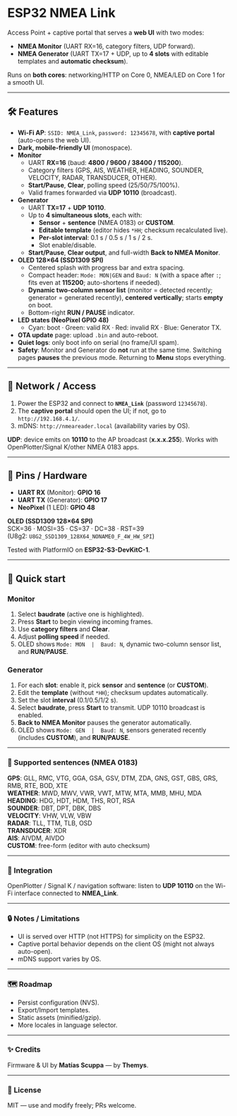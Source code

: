 # ESP32 NMEA Link

Access Point + captive portal that serves a **web UI** with two modes:

- **NMEA Monitor** (UART RX=16, category filters, UDP forward).
- **NMEA Generator** (UART TX=17 + UDP, up to **4 slots** with editable templates and **automatic checksum**).

Runs on **both cores**: networking/HTTP on Core 0, NMEA/LED on Core 1 for a smooth UI.

---

## 🛠️ Features

- **Wi-Fi AP**: `SSID: NMEA_Link`, `password: 12345678`, with **captive portal** (auto-opens the web UI).
- **Dark, mobile-friendly UI** (monospace).
- **Monitor**
  - UART **RX=16** (baud: **4800 / 9600 / 38400 / 115200**).
  - Category filters (GPS, AIS, WEATHER, HEADING, SOUNDER, VELOCITY, RADAR, TRANSDUCER, OTHER).
  - **Start/Pause**, **Clear**, polling speed (25/50/75/100%).
  - Valid frames forwarded via **UDP 10110** (broadcast).
- **Generator**
  - UART **TX=17** + **UDP 10110**.
  - Up to **4 simultaneous slots**, each with:
    - **Sensor** + **sentence** (NMEA 0183) or **CUSTOM**.
    - **Editable template** (editor hides `*HH`; checksum recalculated live).
    - **Per-slot interval**: 0.1 s / 0.5 s / 1 s / 2 s.
    - Slot enable/disable.
  - **Start/Pause**, **Clear output**, and full-width **Back to NMEA Monitor**.
- **OLED 128×64 (SSD1309 SPI)**
  - Centered splash with progress bar and extra spacing.
  - Compact header: `Mode: MON|GEN` and `Baud: N` (with a space after `:`; fits even at **115200**; auto-shortens if needed).
  - **Dynamic two-column sensor list** (monitor = detected recently; generator = generated recently), **centered vertically**; starts **empty** on boot.
  - Bottom-right **RUN / PAUSE** indicator.
- **LED states (NeoPixel GPIO 48)**
  - Cyan: boot · Green: valid RX · Red: invalid RX · Blue: Generator TX.
- **OTA update** page: upload `.bin` and auto-reboot.
- **Quiet logs**: only boot info on serial (no frame/UI spam).
- **Safety**: Monitor and Generator do **not** run at the same time. Switching pages **pauses** the previous mode. Returning to **Menu** stops everything.

---

## 📡 Network / Access

1. Power the ESP32 and connect to **`NMEA_Link`** (password `12345678`).
2. The **captive portal** should open the UI; if not, go to `http://192.168.4.1/`.
3. mDNS: `http://nmeareader.local` (availability varies by OS).

**UDP**: device emits on **10110** to the AP broadcast (**x.x.x.255**). Works with OpenPlotter/Signal K/other NMEA 0183 apps.

---

## 🔌 Pins / Hardware

- **UART RX** (Monitor): **GPIO 16**  
- **UART TX** (Generator): **GPIO 17**  
- **NeoPixel** (1 LED): **GPIO 48**  

**OLED (SSD1309 128×64 SPI)**  
SCK=36 · MOSI=35 · CS=37 · DC=38 · RST=39  
(U8g2: `U8G2_SSD1309_128X64_NONAME0_F_4W_HW_SPI`)

Tested with PlatformIO on **ESP32-S3-DevKitC-1**.

---

## 🚀 Quick start

### Monitor
1. Select **baudrate** (active one is highlighted).
2. Press **Start** to begin viewing incoming frames.
3. Use **category filters** and **Clear**.
4. Adjust **polling speed** if needed.
5. OLED shows `Mode: MON  |  Baud: N`, dynamic two-column sensor list, and **RUN/PAUSE**.

### Generator
1. For each **slot**: enable it, pick **sensor** and **sentence** (or **CUSTOM**).
2. Edit the **template** (without `*HH`); checksum updates automatically.
3. Set the slot **interval** (0.1/0.5/1/2 s).
4. Select **baudrate**, press **Start** to transmit. UDP 10110 broadcast is enabled.
5. **Back to NMEA Monitor** pauses the generator automatically.
6. OLED shows `Mode: GEN  |  Baud: N`, sensors generated recently (includes **CUSTOM**), and **RUN/PAUSE**.

---

### 📑 Supported sentences (NMEA 0183)

**GPS**: GLL, RMC, VTG, GGA, GSA, GSV, DTM, ZDA, GNS, GST, GBS, GRS, RMB, RTE, BOD, XTE  
**WEATHER**: MWD, MWV, VWR, VWT, MTW, MTA, MMB, MHU, MDA  
**HEADING**: HDG, HDT, HDM, THS, ROT, RSA  
**SOUNDER**: DBT, DPT, DBK, DBS  
**VELOCITY**: VHW, VLW, VBW  
**RADAR**: TLL, TTM, TLB, OSD  
**TRANSDUCER**: XDR  
**AIS**: AIVDM, AIVDO  
**CUSTOM**: free-form (editor with auto checksum)

---

### 🧭 Integration

OpenPlotter / Signal K / navigation software: listen to **UDP 10110** on the Wi-Fi interface connected to **NMEA_Link**.

---

### 🔒 Notes / Limitations

- UI is served over HTTP (not HTTPS) for simplicity on the ESP32.
- Captive portal behavior depends on the client OS (might not always auto-open).
- mDNS support varies by OS.

---

### 🗺️ Roadmap

- Persist configuration (NVS).
- Export/Import templates.
- Static assets (minified/gzip).
- More locales in language selector.

---

### ✨ Credits

Firmware & UI by **Matías Scuppa** — by **Themys**.

---

### 📝 License

MIT — use and modify freely; PRs welcome.
